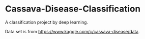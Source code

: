 # Cassava-Disease-Classification
A classification project by deep learning.

Data set is from https://www.kaggle.com/c/cassava-disease/data.
